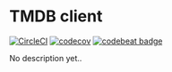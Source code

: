 # TMDB client

[![CircleCI](https://circleci.com/gh/ilya-rb/Tmdb-Client/tree/master.svg?style=svg)](https://circleci.com/gh/ilya-rb/Tmdb-Client/tree/master)
[![codecov](https://codecov.io/gh/ilya-rb/Tmdb-Client/branch/master/graph/badge.svg)](https://codecov.io/gh/ilya-rb/Tmdb-Client)
[![codebeat badge](https://codebeat.co/badges/0771fe58-3231-435b-bc9c-7bdd2d11a599)](https://codebeat.co/projects/github-com-ilya-rb-tmdb-client-master)

No description yet..
